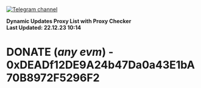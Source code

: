 [![Telegram channel](https://img.shields.io/endpoint?url=https://runkit.io/damiankrawczyk/telegram-badge/branches/master?url=https://t.me/n4z4v0d)](https://t.me/n4z4v0d) 

**Dynamic Updates Proxy List with Proxy Checker**  
**Last Updated: 22.12.23 10:14**

# DONATE (_any evm_) - 0xDEADf12DE9A24b47Da0a43E1bA70B8972F5296F2

